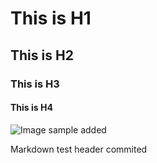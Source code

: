 # This is H1
## This is H2
### This is H3
#### This is H4

![Image sample added](https://octodex.github.com/images/yaktocat.png)

Markdown test header commited
